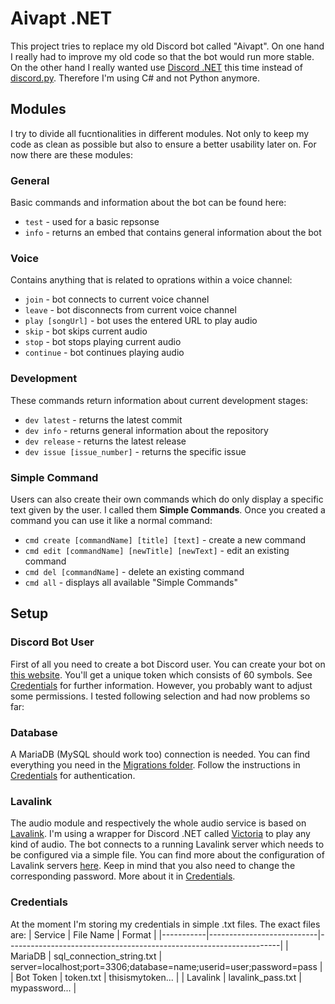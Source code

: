 # Aivapt .NET
This project tries to replace my old Discord bot called "Aivapt". On one hand
I really had to improve my old code so that the bot would run more stable. On
the other hand I really wanted use [Discord .NET](https://docs.stillu.cc/index.html)
this time instead of [discord.py](https://discordpy.readthedocs.io/en/stable/).
Therefore I'm using C# and not Python anymore.

## Modules
I try to divide all fucntionalities in different modules. Not only to keep my code
as clean as possible but also to ensure a better usability later on. For now there
are these modules:

### General
Basic commands and information about the bot can be found here:
- ``test`` - used for a basic repsonse
- ``info`` - returns an embed that contains general information about the bot

### Voice
Contains anything that is related to oprations within a voice channel:
- ``join`` - bot connects to current voice channel
- ``leave`` - bot disconnects from current voice channel
- ``play [songUrl]`` - bot uses the entered URL to play audio
- ``skip`` - bot skips current audio
- ``stop`` - bot stops playing current audio
- ``continue`` - bot continues playing audio

### Development
These commands return information about current development stages:
- ``dev latest`` - returns the latest commit
- ``dev info`` - returns general information about the repository
- ``dev release`` - returns the latest release
- ``dev issue [issue_number]`` - returns the specific issue

### Simple Command
Users can also create their own commands which do only display a specific text given
by the user. I called them **Simple Commands**. Once you created a command you can
use it like a normal command:
- ``cmd create [commandName] [title] [text]`` - create a new command
- ``cmd edit [commandName] [newTitle] [newText]`` - edit an existing command
- ``cmd del [commandName]`` - delete an existing command
- ``cmd all`` - displays all available "Simple Commands"

## Setup
### Discord Bot User
First of all you need to create a bot Discord user. You can create your bot on
[this website](https://discord.com/login?redirect_to=%2Fdevelopers%2Fapplications).
You'll get a unique token which consists of 60 symbols. See [Credentials](#credentials)
for further information. However, you probably want to adjust some permissions. I tested
following selection and had now problems so far:
<!-- TODO: add permissions -->

### Database
A MariaDB (MySQL should work too) connection is needed. You can find everything you
need in the [Migrations folder](Migrations/). Follow the instructions in
[Credentials](#credentials) for authentication.

### Lavalink
The audio module and respectively the whole audio service is based on
[Lavalink](https://github.com/freyacodes/Lavalink). I'm using a wrapper for Discord .NET
called [Victoria](https://github.com/Yucked/Victoria) to play any kind of audio. The bot
connects to a running Lavalink server which needs to be configured via a simple file.
You can find more about the configuration of Lavalink servers
[here](https://github.com/freyacodes/Lavalink#server-configuration). Keep in mind that
you also need to change the corresponding password. More about it in 
[Credentials](#credentials).

### Credentials
At the moment I'm storing my credentials in simple .txt files. The exact files are:
| Service   | File Name                 | Format                                                             |
|-----------|---------------------------|--------------------------------------------------------------------|
| MariaDB   | sql_connection_string.txt | server=localhost;port=3306;database=name;userid=user;password=pass |
| Bot Token | token.txt                 | thisismytoken...                                                   |
| Lavalink  | lavalink_pass.txt         | mypassword...                                                      |


